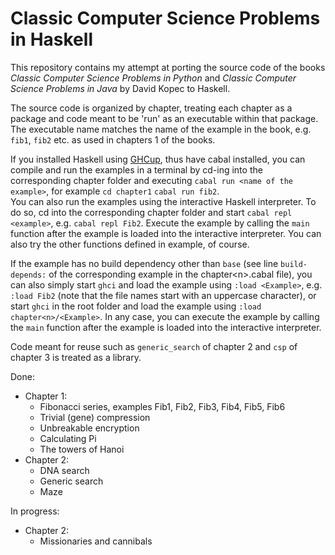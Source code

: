 # Classic Computer Science Problems in Haskell

This repository contains my attempt at porting the source code of the books *Classic Computer Science Problems in Python* and *Classic Computer Science Problems in Java* by David Kopec to Haskell.

The source code is organized by chapter, treating each chapter as a package and code meant to be 'run' as an executable within that package. The executable name matches the name of the example in the book, e.g. `fib1`, `fib2` etc. as used in chapters 1 of the books.

If you installed Haskell using [GHCup](https://www.haskell.org/ghcup/), thus have cabal installed, you can compile and run the examples in a terminal by cd-ing into the corresponding chapter folder and executing `cabal run <name of the example>`, for example `cd chapter1` `cabal run fib2`.  
You can also run the examples using the interactive Haskell interpreter. To do so, cd into the corresponding chapter folder and
start `cabal repl <example>`, e.g. `cabal repl Fib2`.
Execute the example by calling the `main` function after the example is loaded into the interactive interpreter. You can also try the other functions defined in example, of course.

If the example has no build dependency other than `base` (see line `build-depends:` of the corresponding example in the chapter\<n>.cabal file), you can also simply start `ghci` and load the example using `:load <Example>`, e.g. `:load Fib2` (note that the file names start with an uppercase character), or start `ghci` in the root folder and load the example using `:load chapter<n>/<Example>`.
In any case, you can execute the example by calling the `main` function after the example is loaded into the interactive interpreter.  

Code meant for reuse such as `generic_search` of chapter 2 and `csp` of chapter 3 is treated as a library.

Done:

- Chapter 1:
  - Fibonacci series, examples Fib1, Fib2, Fib3, Fib4, Fib5, Fib6
  - Trivial (gene) compression
  - Unbreakable encryption
  - Calculating Pi
  - The towers of Hanoi
- Chapter 2:
  - DNA search
  - Generic search
  - Maze

In progress:

- Chapter 2:
  - Missionaries and cannibals


